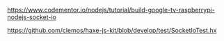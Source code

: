 https://www.codementor.io/nodejs/tutorial/build-google-tv-raspberrypi-nodejs-socket-io


https://github.com/clemos/haxe-js-kit/blob/develop/test/SocketIoTest.hx